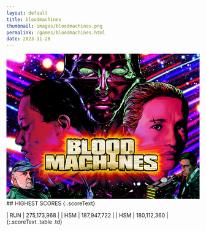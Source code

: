 ```yaml
---
layout: default
title: bloodmachines
thumbnail: images/bloodmachines.png
permalink: /games/bloodmachines.html
date: 2023-11-28
---
```


<img src="../images/bloodmachines.png" class="gameThumbnail img-fluid mx-auto align-middle">
## HIGHEST SCORES
{:.scoreText}

| RUN | 275,173,968 | 
| HSM | 187,947,722 | 
| HSM | 180,112,360 | 
{:.scoreText .table .td}
